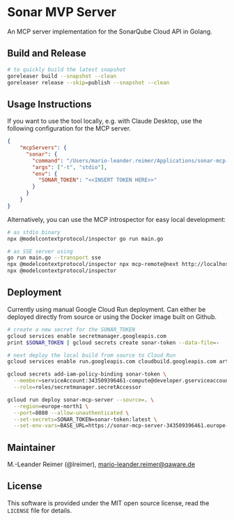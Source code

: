 # Sonar MVP Server

An MCP server implementation for the SonarQube Cloud API in Golang.

## Build and Release

```bash
# to quickly build the latest snapshot
goreleaser build --snapshot --clean
goreleaser release --skip=publish --snapshot --clean
```

## Usage Instructions

If you want to use the tool locally, e.g. with Claude Desktop, use the following
configuration for the MCP server.

```json
{
    "mcpServers": {
      "sonar": {
        "command": "/Users/mario-leander.reimer/Applications/sonar-mcp-server",
        "args": ["-t", "stdio"],
        "env": {
          "SONAR_TOKEN": "<<INSERT TOKEN HERE>>"
        }
      }
    }
}
```

Alternatively, you can use the MCP introspector for easy local development:
```bash
# as stdio binary
npx @modelcontextprotocol/inspector go run main.go

# as SSE server using 
go run main.go --transport sse
npx @modelcontextprotocol/inspector npx mcp-remote@next http://localhost:8080/sse
npx @modelcontextprotocol/inspector
```

## Deployment

Currently using manual Google Cloud Run deployment. Can either be deployed
directly from source or using the Docker image built on Github.

```bash
# create a new secret for the SONAR_TOKEN
gcloud services enable secretmanager.googleapis.com
print $SONAR_TOKEN | gcloud secrets create sonar-token --data-file=-

# next deploy the local build from source to Cloud Run
gcloud services enable run.googleapis.com cloudbuild.googleapis.com artifactregistry.googleapis.com

gcloud secrets add-iam-policy-binding sonar-token \
  --member=serviceAccount:343509396461-compute@developer.gserviceaccount.com \
  --role=roles/secretmanager.secretAccessor

gcloud run deploy sonar-mcp-server --source=. \
  --region=europe-north1 \
  --port=8080 --allow-unauthenticated \
  --set-secrets=SONAR_TOKEN=sonar-token:latest \
  --set-env-vars=BASE_URL=https://sonar-mcp-server-343509396461.europe-north1.run.app
```

## Maintainer

M.-Leander Reimer (@lreimer), <mario-leander.reimer@qaware.de>

## License

This software is provided under the MIT open source license, read the `LICENSE`
file for details.

